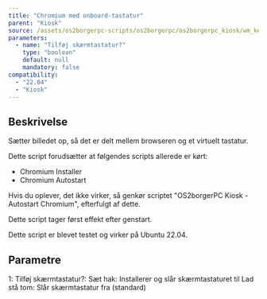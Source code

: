 ```yaml
---
title: "Chromium med onboard-tastatur"
parent: "Kiosk"
source: /assets/os2borgerpc-scripts/os2borgerpc/os2borgerpc_kiosk/wm_keyboard_install.sh
parameters:
  - name: "Tilføj skærmtastatur?"
    type: "boolean"
    default: null
    mandatory: false
compatibility: 
  - "22.04"
  - "Kiosk"
---
```


## Beskrivelse
Sætter billedet op, så det er delt mellem browseren og et virtuelt tastatur.

Dette script forudsætter at følgendes scripts allerede er kørt:
- Chromium Installer
- Chromium Autostart

Hvis du oplever, det ikke virker, så genkør scriptet "OS2borgerPC Kiosk - Autostart Chromium", efterfulgt af dette.

Dette script tager først effekt efter genstart.

Dette script er blevet testet og virker på Ubuntu 22.04.

## Parametre
1: Tilføj skærmtastatur?:
   Sæt hak: Installerer og slår skærmtastaturet til
   Lad stå tom: Slår skærmtastatur fra (standard)

